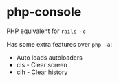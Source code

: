 php-console
===========

PHP equivalent for `rails -c`

Has some extra features over `php -a`:
 * Auto loads autoloaders
 * cls - Clear screen
 * clh - Clear history
